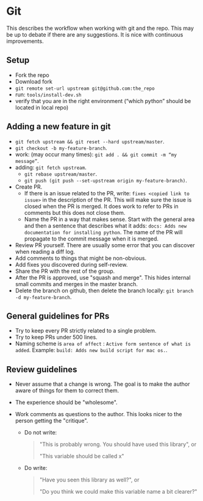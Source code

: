 # Git

This describes the workflow when working with git and the repo. This may be up to debate if there are any suggestions. It is nice with continuous improvements.

## Setup

- Fork the repo
- Download fork
- `git remote set-url upstream git@github.com:the_repo`
- run: `tools/install-dev.sh`
- verify that you are in the right environment (“which python” should be located in local repo)

## Adding a new feature in git

- `git fetch upstream && git reset --hard upstream/master`.
- `git checkout -b my-feature-branch`.
- work:  (may occur many times): 
  `git add . && git commit -m “my message”`.
- adding: `git fetch upstream`.
  - `git rebase upstream/master`.
  - `git push (git push --set-upstream origin my-feature-branch)`.
- Create PR.
  - If there is an issue related to the PR, write: `fixes <copied link to issue>` in the description of the PR. This will make sure the issue is closed when the PR is merged. It does work to refer to PRs in comments but this does not close them.
  - Name the PR in a way that makes sense. Start with the general area and then a sentence that describes what it adds: `docs: Adds new documentation for installing python`. The name of the PR will propagate to the commit message when it is merged.
- Review PR yourself. There are usually some error that you can discover when reading a diff log.
- Add comments to things that might be non-obvious.
- Add fixes you discovered during self-review.
- Share the PR with the rest of the group.
- After the PR is approved, use "squash and merge". This hides internal small commits and merges in the master branch.
- Delete the branch on github, then delete the branch locally: `git branch -d my-feature-branch`.

## General guidelines for PRs

- Try to keep every PR strictly related to a single problem.
- Try to keep PRs under 500 lines.
- Naming scheme is `area of affect` : `Active form sentence of what is added`. Example: `build: Adds new build script for mac os.`.

## Review guidelines

- Never assume that a change is wrong. The goal is to make the author aware of things for them to correct them.
- The experience should be "wholesome".
- Work comments as questions to the author. This looks nicer to the person getting the "critique".

  - Do not write: 

    > "This is probably wrong. You should have used this library", or
    >
    > "This variable should be called x"

  - Do write: 
  
    > "Have you seen this library as well?", or 
    >
    > "Do you think we could make this variable name a bit clearer?"